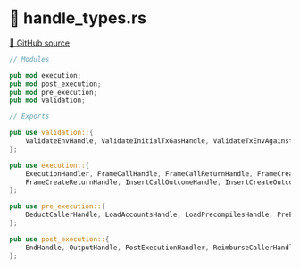 # 🦀 handle_types.rs

[🐙 GitHub source](https://github.com/bluealloy/revm/tree/99e177d6bedf3823a717d3017b3cfeb98ed2aeac/crates/revm/src/handler/handle_types.rs)

```rust
// Modules

pub mod execution;
pub mod post_execution;
pub mod pre_execution;
pub mod validation;

// Exports

pub use validation::{
    ValidateEnvHandle, ValidateInitialTxGasHandle, ValidateTxEnvAgainstState, ValidationHandler,
};

pub use execution::{
    ExecutionHandler, FrameCallHandle, FrameCallReturnHandle, FrameCreateHandle,
    FrameCreateReturnHandle, InsertCallOutcomeHandle, InsertCreateOutcomeHandle,
};

pub use pre_execution::{
    DeductCallerHandle, LoadAccountsHandle, LoadPrecompilesHandle, PreExecutionHandler,
};

pub use post_execution::{
    EndHandle, OutputHandle, PostExecutionHandler, ReimburseCallerHandle, RewardBeneficiaryHandle,
};
```
